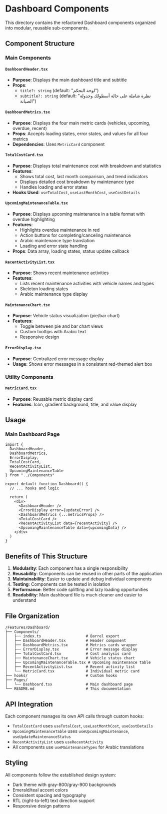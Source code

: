 # Dashboard Components

This directory contains the refactored Dashboard components organized into modular, reusable sub-components.

## Component Structure

### Main Components

#### `DashboardHeader.tsx`
- **Purpose**: Displays the main dashboard title and subtitle
- **Props**: 
  - `title?: string` (default: "لوحة التحكم")
  - `subtitle?: string` (default: "نظرة شاملة على حالة أسطولك وجدولة الصيانة")

#### `DashboardMetrics.tsx`
- **Purpose**: Displays the four main metric cards (vehicles, upcoming, overdue, recent)
- **Props**: Accepts loading states, error states, and values for all four metrics
- **Dependencies**: Uses `MetricCard` component

#### `TotalCostCard.tsx`
- **Purpose**: Displays total maintenance cost with breakdown and statistics
- **Features**: 
  - Shows total cost, last month comparison, and trend indicators
  - Displays detailed cost breakdown by maintenance type
  - Handles loading and error states
- **Hooks Used**: `useTotalCost`, `useLastMonthCost`, `useCostDetails`

#### `UpcomingMaintenanceTable.tsx`
- **Purpose**: Displays upcoming maintenance in a table format with overdue highlighting
- **Features**:
  - Highlights overdue maintenance in red
  - Action buttons for completing/canceling maintenance
  - Arabic maintenance type translation
  - Loading and error state handling
- **Props**: Data array, loading states, status update callback

#### `RecentActivityList.tsx`
- **Purpose**: Shows recent maintenance activities
- **Features**:
  - Lists recent maintenance activities with vehicle names and types
  - Skeleton loading states
  - Arabic maintenance type display

#### `MaintenanceChart.tsx`
- **Purpose**: Vehicle status visualization (pie/bar chart)
- **Features**:
  - Toggle between pie and bar chart views
  - Custom tooltips with Arabic text
  - Responsive design

#### `ErrorDisplay.tsx`
- **Purpose**: Centralized error message display
- **Usage**: Shows error messages in a consistent red-themed alert box

### Utility Components

#### `MetricCard.tsx`
- **Purpose**: Reusable metric display card
- **Features**: Icon, gradient background, title, and value display

## Usage

### Main Dashboard Page

```tsx
import {
  DashboardHeader,
  DashboardMetrics,
  ErrorDisplay,
  TotalCostCard,
  RecentActivityList,
  UpcomingMaintenanceTable
} from "../Components"

export default function Dashboard() {
  // ... hooks and logic
  
  return (
    <div>
      <DashboardHeader />
      <ErrorDisplay error={updateError} />
      <DashboardMetrics {...metricsProps} />
      <TotalCostCard />
      <RecentActivityList data={recentActivity} />
      <UpcomingMaintenanceTable data={upcomingData} />
    </div>
  )
}
```

## Benefits of This Structure

1. **Modularity**: Each component has a single responsibility
2. **Reusability**: Components can be reused in other parts of the application
3. **Maintainability**: Easier to update and debug individual components
4. **Testing**: Components can be tested in isolation
5. **Performance**: Better code splitting and lazy loading opportunities
6. **Readability**: Main dashboard file is much cleaner and easier to understand

## File Organization

```
/Features/Dashboard/
├── Components/
│   ├── index.ts                    # Barrel export
│   ├── DashboardHeader.tsx         # Header component
│   ├── DashboardMetrics.tsx        # Metrics cards wrapper
│   ├── ErrorDisplay.tsx            # Error message display
│   ├── TotalCostCard.tsx           # Cost analysis card
│   ├── MaintenanceChart.tsx        # Vehicle status chart
│   ├── UpcomingMaintenanceTable.tsx # Upcoming maintenance table
│   ├── RecentActivityList.tsx      # Recent activity list
│   └── MetricCard.tsx              # Individual metric card
├── hooks/                          # Custom hooks
├── Pages/
│   └── Dashboard.tsx               # Main dashboard page
└── README.md                       # This documentation
```

## API Integration

Each component manages its own API calls through custom hooks:
- `TotalCostCard` uses `useTotalCost`, `useLastMonthCost`, `useCostDetails`
- `UpcomingMaintenanceTable` uses `useUpcomingMaintenance`, `useUpdateMaintenanceStatus`
- `RecentActivityList` uses `useRecentActivity`
- All components use `useMaintenanceTypes` for Arabic translations

## Styling

All components follow the established design system:
- Dark theme with gray-800/gray-900 backgrounds
- Emerald/teal accent colors
- Consistent spacing and typography
- RTL (right-to-left) text direction support
- Responsive design patterns

